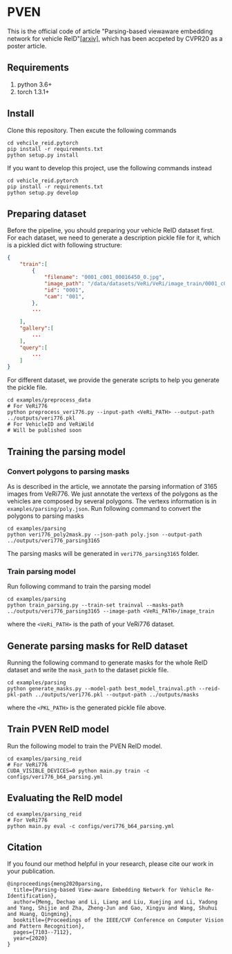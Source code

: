 # PVEN
This is the official code of article "Parsing-based viewaware embedding network for vehicle ReID"[[arxiv]](https://arxiv.org/abs/2004.05021), which has been accpeted by CVPR20 as a poster article.

## Requirements
1. python 3.6+
2. torch 1.3.1+

## Install
Clone this repository. Then excute the following commands
```
cd vehcile_reid.pytorch
pip install -r requirements.txt
python setup.py install
```

If you want to develop this project, use the following commands instead
```
cd vehicle_reid.pytorch
pip install -r requirements.txt
python setup.py develop
```

## Preparing dataset
Before the pipeline, you should preparing your vehicle ReID dataset first.
For each dataset, we need to generate a description pickle file for it, which is a pickled dict with following structure:
```json
{
    "train":[
        {
            "filename": "0001_c001_00016450_0.jpg",
            "image_path": "/data/datasets/VeRi/VeRi/image_train/0001_c001_00016450_0.jpg",
            "id": "0001",
            "cam": "001",
        },
        ...

    ],
    "gallery":[
        ...
    ],
    "query":[
        ...
    ]
}
```
For different dataset, we provide the generate scripts to help you generate the pickle file.
```shell
cd examples/preprocess_data
# For VeRi776
python preprocess_veri776.py --input-path <VeRi_PATH> --output-path ../outputs/veri776.pkl
# For VehicleID and VeRiWild
# Will be published soon
```


## Training the parsing model
<!-- We provide the pre-trained segmentation model on `examples/parsing/best_model_trainval.pth` which you can use to generate parsing masks for different datasets. 
If you want to use the model directly, just skip this section.
At the same time, you can also train your own parsing models follow the following instructions. -->

### Convert polygons to parsing masks
As is described in the article, we annotate the parsing information of 3165 images from VeRi776. 
We just annotate the vertexs of the polygons as the vehicles are composed by several polygons.
The vertexs information is in `examples/parsing/poly.json`.
Run following command to convert the polygons to parsing masks
```
cd examples/parsing
python veri776_poly2mask.py --json-path poly.json --output-path ../outputs/veri776_parsing3165
```
The parsing masks will be generated in `veri776_parsing3165` folder.

### Train parsing model

Run following command to train the parsing model
```
cd examples/parsing
python train_parsing.py --train-set trainval --masks-path ../outputs/veri776_parsing3165 --image-path <VeRi_PATH>/image_train
```
where the `<VeRi_PATH>` is the path of your VeRi776 dataset.

## Generate parsing masks for ReID dataset
Running the following command to generate masks for the whole ReID dataset and write the `mask_path` to the dataset pickle file. 
```
cd examples/parsing
python generate_masks.py --model-path best_model_trainval.pth --reid-pkl-path ../outputs/veri776.pkl --output-path ../outputs/masks
```
where the `<PKL_PATH>` is the generated pickle file above. 

## Train PVEN ReID model
Run the following model to train the PVEN ReID model.
```shell
cd examples/parsing_reid
# For VeRi776
CUDA_VISIBLE_DEVICES=0 python main.py train -c configs/veri776_b64_parsing.yml 
```

## Evaluating the ReID model
```shell
cd examples/parsing_reid
# For VeRi776
python main.py eval -c configs/veri776_b64_parsing.yml
```

## Citation
If you found our method helpful in your research, please cite our work in your publication. 
```shell
@inproceedings{meng2020parsing,
  title={Parsing-based View-aware Embedding Network for Vehicle Re-Identification},
  author={Meng, Dechao and Li, Liang and Liu, Xuejing and Li, Yadong and Yang, Shijie and Zha, Zheng-Jun and Gao, Xingyu and Wang, Shuhui and Huang, Qingming},
  booktitle={Proceedings of the IEEE/CVF Conference on Computer Vision and Pattern Recognition},
  pages={7103--7112},
  year={2020}
}
